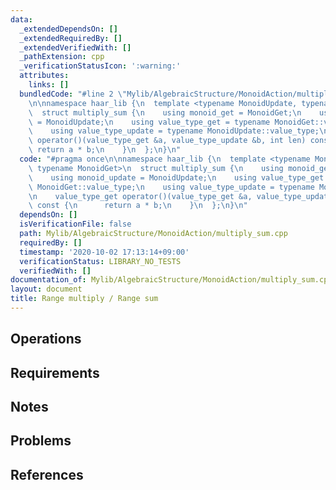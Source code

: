 ```yaml
---
data:
  _extendedDependsOn: []
  _extendedRequiredBy: []
  _extendedVerifiedWith: []
  _pathExtension: cpp
  _verificationStatusIcon: ':warning:'
  attributes:
    links: []
  bundledCode: "#line 2 \"Mylib/AlgebraicStructure/MonoidAction/multiply_sum.cpp\"\
    \n\nnamespace haar_lib {\n  template <typename MonoidUpdate, typename MonoidGet>\n\
    \  struct multiply_sum {\n    using monoid_get = MonoidGet;\n    using monoid_update\
    \ = MonoidUpdate;\n    using value_type_get = typename MonoidGet::value_type;\n\
    \    using value_type_update = typename MonoidUpdate::value_type;\n\n    value_type_get\
    \ operator()(value_type_get &a, value_type_update &b, int len) const {\n     \
    \ return a * b;\n    }\n  };\n}\n"
  code: "#pragma once\n\nnamespace haar_lib {\n  template <typename MonoidUpdate,\
    \ typename MonoidGet>\n  struct multiply_sum {\n    using monoid_get = MonoidGet;\n\
    \    using monoid_update = MonoidUpdate;\n    using value_type_get = typename\
    \ MonoidGet::value_type;\n    using value_type_update = typename MonoidUpdate::value_type;\n\
    \n    value_type_get operator()(value_type_get &a, value_type_update &b, int len)\
    \ const {\n      return a * b;\n    }\n  };\n}\n"
  dependsOn: []
  isVerificationFile: false
  path: Mylib/AlgebraicStructure/MonoidAction/multiply_sum.cpp
  requiredBy: []
  timestamp: '2020-10-02 17:13:14+09:00'
  verificationStatus: LIBRARY_NO_TESTS
  verifiedWith: []
documentation_of: Mylib/AlgebraicStructure/MonoidAction/multiply_sum.cpp
layout: document
title: Range multiply / Range sum
---
```


## Operations

## Requirements

## Notes

## Problems

## References

